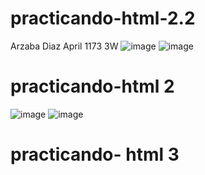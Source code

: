 # practicando-html-2.2
Arzaba Diaz April 1173 3W
![image](https://github.com/user-attachments/assets/762333f6-ac2c-47c7-9f2d-0702c6f07a92)
![image](https://github.com/user-attachments/assets/09fdd6c4-267d-4f61-83a0-867c3c9e329d)
# practicando-html 2
![image](https://github.com/user-attachments/assets/7614d23a-b5c7-43bb-a249-5f17b4493056)
![image](https://github.com/user-attachments/assets/f9a843ab-dce6-47e4-affd-18a89fd8a5ec)
# practicando- html 3

